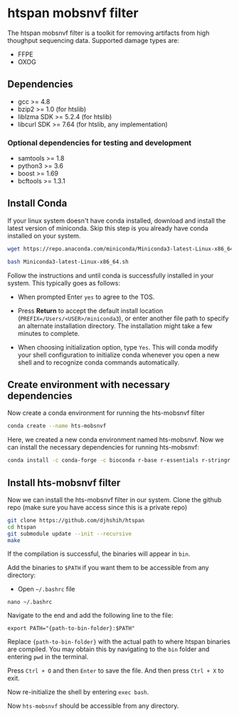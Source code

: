 # htspan mobsnvf filter

The htspan mobsnvf filter is a toolkit for removing artifacts from high thoughput sequencing data. Supported damage types are:

* FFPE
* OXOG

## Dependencies

* gcc >= 4.8
* bzip2 >= 1.0 (for htslib)
* liblzma SDK >= 5.2.4 (for htslib)
* libcurl SDK >= 7.64 (for htslib, any implementation)

### Optional dependencies for testing and development

* samtools >= 1.8
* python3 >= 3.6
* boost >= 1.69
* bcftools >= 1.3.1


## Install Conda

If your linux system doesn't have conda installed, download and install the latest version of miniconda. Skip this step is you already have conda installed on your system.

```bash
wget https://repo.anaconda.com/miniconda/Miniconda3-latest-Linux-x86_64.sh

bash Miniconda3-latest-Linux-x86_64.sh
```

Follow the instructions and until conda is successfully installed in your system. This typically goes as follows:

- When prompted Enter `yes` to agree to the TOS.

- Press **Return** to accept the default install location (`PREFIX=/Users/<USER>/miniconda3`), or enter another file path to specify an alternate installation directory. The installation might take a few minutes to complete.

- When choosing initialization option, type `Yes`. This will conda modify your shell configuration to initialize conda whenever you open a new shell and to recognize conda commands automatically.


## Create environment with necessary dependencies

Now create a conda environment for running the hts-mobsnvf filter

```bash
conda create --name hts-mobsnvf
```
Here, we created a new conda environment named hts-mobsnvf. Now we can install the necessary dependencies for running hts-mobsnvf:

```bash
conda install -c conda-forge -c bioconda r-base r-essentials r-stringr r-argparse bzip2 gatk4 git
```


## Install hts-mobsnvf filter

Now we can install the hts-mobsnvf filter in our system. Clone the github repo (make sure you have access since this is a private repo)

```bash
git clone https://github.com/djhshih/htspan
cd htspan
git submodule update --init --recursive
make
```

If the compilation is successful, the binaries will appear in `bin`.

Add the binaries to `$PATH` if you want them to be accessible from any directory:

- Open `~/.bashrc` file

```
nano ~/.bashrc
```

Navigate to the end and add the following line to the file:

```
export PATH="{path-to-bin-folder}:$PATH"
```

Replace `{path-to-bin-folder}` with the actual path to where htspan binaries are compiled. You may obtain this by navigating to the `bin` folder and entering `pwd` in the terminal.

Press `Ctrl + O` and then `Enter` to save the file. And then press `Ctrl + X` to exit.

Now re-initialize the shell by entering `exec bash`.

Now `hts-mobsnvf` should be accessible from any directory.



